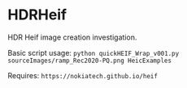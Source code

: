 # HDRHeif
 HDR Heif image creation investigation.

 Basic script usage:
 `python quickHEIF_Wrap_v001.py sourceImages/ramp_Rec2020-PQ.png HeicExamples`

 Requires:
 `https://nokiatech.github.io/heif`
